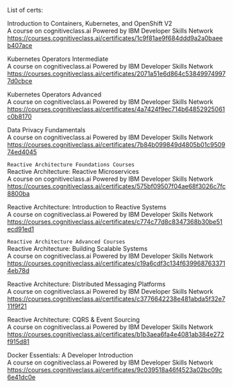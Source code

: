 List of certs:  

Introduction to Containers, Kubernetes, and OpenShift V2  
A course on cognitiveclass.ai Powered by IBM Developer Skills Network  
https://courses.cognitiveclass.ai/certificates/1c9f81ae9f684ddd9a2a0baeeb407ace  

Kubernetes Operators Intermediate  
A course on cognitiveclass.ai Powered by IBM Developer Skills Network  
https://courses.cognitiveclass.ai/certificates/2071a51e6d864c538499749977d0cbce  

Kubernetes Operators Advanced  
A course on cognitiveclass.ai Powered by IBM Developer Skills Network  
https://courses.cognitiveclass.ai/certificates/4a7424f9ec714b64852925061c0b8170  

Data Privacy Fundamentals  
A course on cognitiveclass.ai Powered by IBM Developer Skills Network  
https://courses.cognitiveclass.ai/certificates/7b84b099849d4805b01c950974ed4045  

``Reactive Architecture Foundations Courses``  
Reactive Architecture: Reactive Microservices    
A course on cognitiveclass.ai Powered by IBM Developer Skills Network  
https://courses.cognitiveclass.ai/certificates/575bf09507f04ae68f3026c7fc8800ba  

Reactive Architecture: Introduction to Reactive Systems  
A course on cognitiveclass.ai Powered by IBM Developer Skills Network  
https://courses.cognitiveclass.ai/certificates/c774c77d8c8347368b30be51ecd91ed1  

``Reactive Architecture Advanced Courses``  
Reactive Architecture: Building Scalable Systems    
A course on cognitiveclass.ai Powered by IBM Developer Skills Network  
https://courses.cognitiveclass.ai/certificates/c19a6cdf3c134f6399687633714eb78d  

Reactive Architecture: Distributed Messaging Platforms    
A course on cognitiveclass.ai Powered by IBM Developer Skills Network  
https://courses.cognitiveclass.ai/certificates/c3776642238e481abda5f32e711f9f21  

Reactive Architecture: CQRS & Event Sourcing  
A course on cognitiveclass.ai Powered by IBM Developer Skills Network  
https://courses.cognitiveclass.ai/certificates/b1b3aea6fa4e4081ab384e272f915d81  

Docker Essentials: A Developer Introduction  
A course on cognitiveclass.ai Powered by IBM Developer Skills Network  
https://courses.cognitiveclass.ai/certificates/9c039518a46f4523a02bc09c6e41dc0e  
